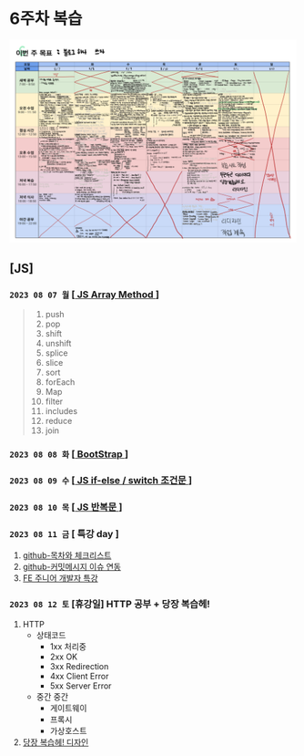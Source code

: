 # 6주차 복습
![img](../99_images/planner_6.png)

## [JS]
### `2023 08 07 월` [[ JS Array Method ](https://github.com/sthgml/FES7/commit/058ea9b74f2acccdee09540a6048f71b9461c23c)]
> 1. push
> 2. pop
> 3. shift
> 4. unshift
> 5. splice
> 6. slice
> 7. sort
> 8. forEach
> 9. Map 
> 10. filter
> 11. includes
> 12. reduce
> 13. join

### `2023 08 08 화` [[ BootStrap ](https://github.com/sthgml/FES7/commit/116a478aeb002d338a4657f77cd9fb9cb6e2bcb4) ]

### `2023 08 09 수` [[ JS if-else / switch 조건문 ](https://github.com/sthgml/FES7/commit/ad27de02e5f5cddee6426af83bb826d954543e54)] 

### `2023 08 10 목` [[ JS 반복문 ](https://github.com/sthgml/FES7/commit/ad27de02e5f5cddee6426af83bb826d954543e54)]

### `2023 08 11 금` [ 특강 day ]
1. [github-목차와 체크리스트](https://github.com/sthgml/FES7/commit/e2a7da408d0a489f8ef4fbb36634ee03c0a6341f)
1. [github-커밋메시지 이슈 연동](https://github.com/sthgml/FES7/commit/e2a7da408d0a489f8ef4fbb36634ee03c0a6341f)
2. [FE 주니어 개발자 특강](https://github.com/sthgml/FES7/commit/2309f9c8d0dc72bdc27876674e21c35880586b90)

### `2023 08 12 토` [휴강일] HTTP 공부 + 당장 복습헤! 
1. HTTP
    - 상태코드
        - 1xx 처리중
        - 2xx OK
        - 3xx Redirection
        - 4xx Client Error
        - 5xx Server Error
    - 중간 중간
        - 게이트웨이
        - 프록시
        - 가상호스트
1. [당장 복습헤! 디자인](https://github.com/sthgml/FES7/commit/c7f143cc0a18b035a71838381d67b0358a683c1e)